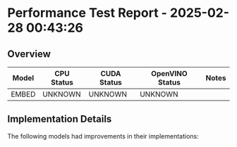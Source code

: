 # Performance Test Report - 2025-02-28 00:43:26

## Overview

| Model | CPU Status | CUDA Status | OpenVINO Status | Notes |
|-------|------------|-------------|-----------------|-------|
| EMBED | UNKNOWN | UNKNOWN | UNKNOWN | |

## Implementation Details

The following models had improvements in their implementations:

